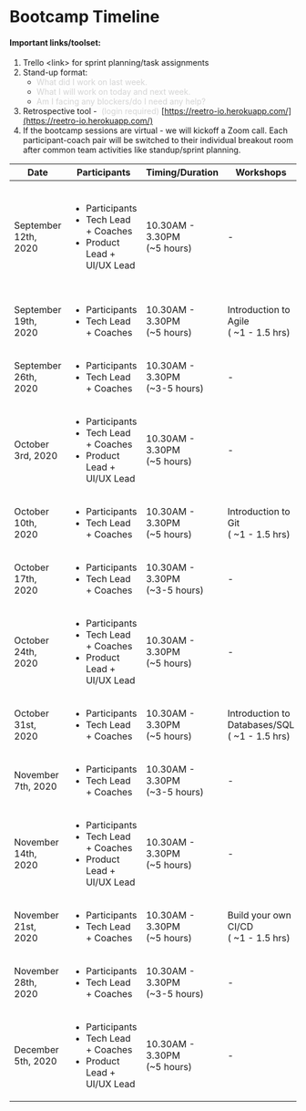 # Bootcamp Timeline

#### Important links/toolset:

1. Trello \<link> for sprint planning/task assignments
2. Stand-up format: 
    * <span class="colour" style="color: rgb(212, 212, 212);">What did I work on last week.</span>
    * <span class="colour" style="color: rgb(212, 212, 212);">What I will work on today and next week.</span>
    * <span class="colour" style="color: rgb(212, 212, 212);">Am I facing any blockers/do I need any help?</span>
3. Retrospective tool -  <span class="colour" style="color: rgb(212, 212, 212);">(login required) </span>[https://reetro-io.herokuapp.com/](https://reetro-io.herokuapp.com/)
4. If the bootcamp sessions are virtual - we will kickoff a Zoom call. Each participant-coach pair will be switched to their individual breakout room after common team activities like standup/sprint planning.


| **Date** | **Participants** | **Timing/Duration** | **Workshops** | **Description** |
| ---- | ------------ | --------------- | --------- | ----------- |
| September 12th, 2020 | <ul><li>Participants</li><li>Tech Lead + Coaches</li><li>Product Lead + UI/UX Lead</li></ul> | 10.30AM - 3.30PM<br>(\~5 hours) | - | <ul><li>Kick off + Introductions</li><li>Product and wireframes&nbsp;overview</li><li>Teaming up w/ coaches</li><li>Sprint-1 planning + assignments</li></ul> |
| September 19th, 2020 | <ul><li>Participants</li><li>Tech Lead + Coaches</li></ul> | 10.30AM - 3.30PM<br>(\~5 hours) | Introduction to Agile<br>( \~1 - 1.5 hrs) | <ul><li>First Stand-up</li><li>Pair programming w/ coach kick off</li></ul> |
| September 26th, 2020 | <ul><li>Participants</li><li>Tech Lead + Coaches</li></ul> | 10.30AM - 3.30PM<br>(\~3-5 hours) | - | <ul><li>Stand-up</li><li>Pair programming w/ coach</li></ul> |
| October 3rd, 2020 | <ul><li>Participants</li><li>Tech Lead + Coaches</li><li>Product Lead + UI/UX Lead</li></ul> | 10.30AM - 3.30PM<br>(\~5 hours) | - | <ul><li>Stand-up</li><li>Sprint-1 review &amp; retrospective</li><li>Sprint-2 planning</li><li>Pair programming w/ coach</li></ul> |
| October 10th, 2020 | <ul><li>Participants</li><li>Tech Lead + Coaches</li></ul> | 10.30AM - 3.30PM<br>(\~5 hours) | Introduction to Git<br>( \~1 - 1.5 hrs) | <ul><li>Stand-up</li><li>Pair programming w/ coach</li></ul> |
| October 17th, 2020 | <ul><li>Participants</li><li>Tech Lead + Coaches</li></ul> | 10.30AM - 3.30PM<br>(\~3-5 hours) | - | <ul><li>Stand-up</li><li>Pair programming w/ coach</li></ul> |
| October 24th, 2020 | <ul><li>Participants</li><li>Tech Lead + Coaches</li><li>Product Lead + UI/UX Lead</li></ul> | 10.30AM - 3.30PM<br>(\~5 hours) | - | <ul><li>Stand-up</li><li>Sprint-2 review &amp; retrospective</li><li>Sprint-3 planning</li><li>Pair programming w/ coach</li></ul> |
| October 31st, 2020 | <ul><li>Participants</li><li>Tech Lead + Coaches</li></ul> | 10.30AM - 3.30PM<br>(\~5 hours) | Introduction to Databases/SQL<br>( \~1 - 1.5 hrs) | <ul><li>Stand-up</li><li>Pair programming w/ coach</li></ul> |
| November 7th, 2020 | <ul><li>Participants</li><li>Tech Lead + Coaches</li></ul> | 10.30AM - 3.30PM<br>(\~3-5 hours) | - | <ul><li>Stand-up</li><li>Pair programming w/ coach</li></ul> |
| November 14th, 2020 | <ul><li>Participants</li><li>Tech Lead + Coaches</li><li>Product Lead + UI/UX Lead</li></ul> | 10.30AM - 3.30PM<br>(\~5 hours) | - | <ul><li>Stand-up</li><li>Sprint-3 review &amp; retrospective</li><li>Sprint-4 planning</li><li>Pair programming w/ coach</li></ul> |
| November 21st, 2020 | <ul><li>Participants</li><li>Tech Lead + Coaches</li></ul> | 10.30AM - 3.30PM<br>(\~5 hours) | Build your own CI/CD <br>( \~1 - 1.5 hrs) | <ul><li>Stand-up</li><li>Pair programming w/ coach</li></ul> |
| November 28th, 2020 | <ul><li>Participants</li><li>Tech Lead + Coaches</li></ul> | 10.30AM - 3.30PM<br>(\~3-5 hours) | - | <ul><li>Stand-up</li><li>Pair programming w/ coach</li></ul> |
| December 5th, 2020 | <ul><li>Participants</li><li>Tech Lead + Coaches</li><li>Product Lead + UI/UX Lead</li></ul> | 10.30AM - 3.30PM<br>(\~5 hours) | - | <ul><li>Stand-up</li><li>Sprint-4 review &amp; final retrospective</li></ul> |